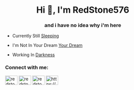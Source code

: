 <h1 align="center">Hi 👋, I'm RedStone576</h1>
<h3 align="center">and i have no idea why i'm here</h3>

- Currently Still [Sleeping](https://www.youtube.com/watch?v=dQw4w9WgXcQ&list=PLahKLy8pQdCM0SiXNn3EfGIXX19QGzUG3)

- I'm Not In Your Dream [Your Dream](https://www.youtube.com/watch?v=dQw4w9WgXcQ&list=PLahKLy8pQdCM0SiXNn3EfGIXX19QGzUG3)

- Working In [Darkness](https://www.youtube.com/watch?v=dQw4w9WgXcQ&list=PLahKLy8pQdCM0SiXNn3EfGIXX19QGzUG3)

<h3 align="left">Connect with me:</h3>
<p align="left">
<a href="https://twitter.com/redstone576" target="blank"><img align="center" src="https://cdn.jsdelivr.net/npm/simple-icons@3.0.1/icons/twitter.svg" alt="redstone576" height="30" width="40" /></a>
<a href="https://instagram.com/redstone576ig" target="blank"><img align="center" src="https://cdn.jsdelivr.net/npm/simple-icons@3.0.1/icons/instagram.svg" alt="redstone576ig" height="30" width="40" /></a>
<a href="https://www.youtube.com/c/redstone576" target="blank"><img align="center" src="https://cdn.jsdelivr.net/npm/simple-icons@3.0.1/icons/youtube.svg" alt="redstone576" height="30" width="40" /></a>
<a href="https://discord.gg/https://discord.gg/C2qHe7F" target="blank"><img align="center" src="https://cdn.jsdelivr.net/npm/simple-icons@3.0.1/icons/discord.svg" alt="https://discord.gg/C2qHe7F" height="30" width="40" /></a>
</p>

